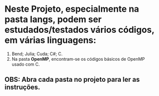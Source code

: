# **Neste Projeto**, especialmente na pasta langs, podem ser estudados/testados vários códigos, em várias linguagens: 
1. Bend; Julia; Cuda; C#; C.
2. Na pasta **OpenMP**, encontram-se os códigos básicos de OpenMP usado com C.


## OBS: Abra cada pasta no projeto para ler as instruções.

